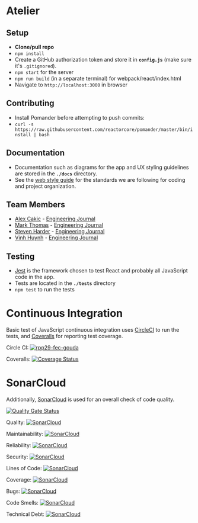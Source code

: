 # Atelier

## Setup
- **Clone/pull repo**
- `npm install`
- Create a GitHub authorization token and store it in **`config.js`** (make sure it's `.gitignored`).
- `npm start` for the server
- `npm run build` (in a separate terminal) for webpack/react/index.html
- Navigate to `http://localhost:3000` in browser

## Contributing
- Install Pomander before attempting to push commits:
- `curl -s https://raw.githubusercontent.com/reactorcore/pomander/master/bin/install | bash`

## Documentation
- Documentation such as diagrams for the app and UX styling guidelines are stored in the **`./docs`** directory.
- See the [web style guide](./docs/web-style-guide.md) for the standards we are following for coding and project organization.

## Team Members
- [Alex Cakic](https://github.com/aleksandar-cakic) - [Engineering Journal](https://gist.github.com/aleksandar-cakic/1f46fd75b3cefb7857a5bdbae9a6a53b)
- [Mark Thomas](https://github.com/MarkPThomas) - [Engineering Journal](https://gist.github.com/MarkPThomas/7ce6b7a2a48820ad1995afc5ee6ba506)
- [Steven Harder](https://github.com/stevenharderjr) - [Engineering Journal](https://gist.github.com/stevenharderjr/b2f158790eddc6b6257553fba2875694)
- [Vinh Huynh](https://gist.github.com/VinhH2402) - [Engineering Journal](https://gist.github.com/VinhH2402/28cd9f47f11ed1aef2836052cf96654d)


## Testing
- [Jest](https://jestjs.io/) is the framework chosen to test React and probably all JavaScript code in the app.
- Tests are located in the **`./tests`** directory
- ```npm test``` to run the tests

# Continuous Integration
Basic test of JavaScript continuous integration uses [CircleCI](https://circleci.com/) to run the tests, and [Coveralls](https://coveralls.io/) for reporting test coverage.

Circle CI: [![rpp29-fec-gouda](https://circleci.com/gh/rpp29-fec-gouda/atelier.svg?style=svg)](https://app.circleci.com/pipelines/github/rpp29-fec-gouda/atelier)

Coveralls: [![Coverage Status](https://coveralls.io/repos/github/rpp29-fec-gouda/atelier/badge.svg?branch=main)](https://coveralls.io/github/rpp29-fec-gouda/atelier?branch=main)

# SonarCloud
Additionally, [SonarCloud](https://sonarcloud.io/projects) is used for an overall check of code quality.

[![Quality Gate Status](https://sonarcloud.io/api/project_badges/measure?project=rpp29-fec-gouda_atelier&metric=alert_status)](https://sonarcloud.io/dashboard?id=rpp29-fec-gouda_atelier)

Quality: [![SonarCloud](https://sonarcloud.io/api/project_badges/measure?project=rpp29-fec-gouda_atelier&metric=alert_status)](https://sonarcloud.io/dashboard?id=rpp29-fec-gouda_atelier)

Maintainability: [![SonarCloud](https://sonarcloud.io/api/project_badges/measure?project=rpp29-fec-gouda_atelier&metric=sqale_rating)](https://sonarcloud.io/dashboard?id=rpp29-fec-gouda_atelier)

Reliability: [![SonarCloud](https://sonarcloud.io/api/project_badges/measure?project=rpp29-fec-gouda_atelier&metric=reliability_rating)](https://sonarcloud.io/dashboard?id=rpp29-fec-gouda_atelier)

Security: [![SonarCloud](https://sonarcloud.io/api/project_badges/measure?project=rpp29-fec-gouda_atelier&metric=security_rating)](https://sonarcloud.io/dashboard?id=rpp29-fec-gouda_atelier)

Lines of Code: [![SonarCloud](https://sonarcloud.io/api/project_badges/measure?project=rpp29-fec-gouda_atelier&metric=ncloc)](https://sonarcloud.io/dashboard?id=rpp29-fec-gouda_atelier)

Coverage: [![SonarCloud](https://sonarcloud.io/api/project_badges/measure?project=rpp29-fec-gouda_atelier&metric=coverage)](https://sonarcloud.io/dashboard?id=rpp29-fec-gouda_atelier)

Bugs: [![SonarCloud](https://sonarcloud.io/api/project_badges/measure?project=rpp29-fec-gouda_atelier&metric=bugs)](https://sonarcloud.io/dashboard?id=rpp29-fec-gouda_atelier)

Code Smells: [![SonarCloud](https://sonarcloud.io/api/project_badges/measure?project=rpp29-fec-gouda_atelier&metric=code_smells)](https://sonarcloud.io/dashboard?id=rpp29-fec-gouda_atelier)

Technical Debt: [![SonarCloud](https://sonarcloud.io/api/project_badges/measure?project=rpp29-fec-gouda_atelier&metric=sqale_index)](https://sonarcloud.io/dashboard?id=rpp29-fec-gouda_atelier)